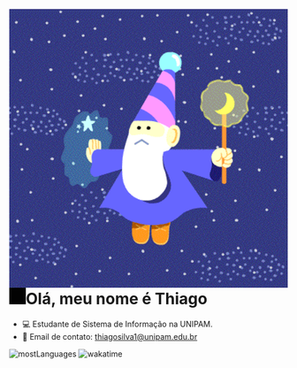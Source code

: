 <img src="mage.gif" align="right" width= 600px/>
<h1 align="left"><img src="raio1.gif" width="30px">Olá, meu nome é Thiago</h1>

- 💻 Estudante de Sistema de Informação na UNIPAM.
- 🐹 Email de contato: thiagosilva1@unipam.edu.br

<img width="290em" src="https://github-readme-stats.vercel.app/api/top-langs/?username=thiago1287&layout=compact&show_icons=true&theme=tokyonight&count_private=true&" alt="mostLanguages"/>
<img width="530em"src="https://github-readme-stats.vercel.app/api/wakatime?username=taigakilla&layout=compact&theme=tokyonight" alt="wakatime"/>
